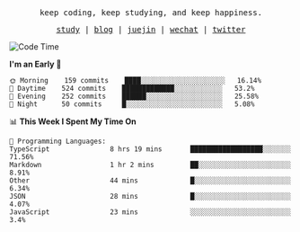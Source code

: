 <p align="center">
  <samp>
    <span>keep coding, keep studying, and keep happiness.</span>
  </samp>
</p>

<p align="center">
  <samp>
    <a href="https://github.com/ouduidui/fe-study">study</a> |
    <a href="https://deweyou.me">blog</a>  |
    <a href="https://juejin.cn/user/4309700183594366">juejin</a> |
    <a href="https://user-images.githubusercontent.com/54696834/165071004-6509e3f2-90c3-448c-9d92-3da42b0c2021.jpeg">wechat</a> |
    <a href="https://twitter.com/ouduidui">twitter</a>
  </samp>
</p>

<!--START_SECTION:waka-->
![Code Time](http://img.shields.io/badge/Code%20Time-2%2C328%20hrs%2025%20mins-blue)

**I'm an Early 🐤** 

```text
🌞 Morning    159 commits    ████░░░░░░░░░░░░░░░░░░░░░   16.14% 
🌆 Daytime    524 commits    █████████████░░░░░░░░░░░░   53.2% 
🌃 Evening    252 commits    ██████░░░░░░░░░░░░░░░░░░░   25.58% 
🌙 Night      50 commits     █░░░░░░░░░░░░░░░░░░░░░░░░   5.08%

```


📊 **This Week I Spent My Time On** 

```text
💬 Programming Languages: 
TypeScript               8 hrs 19 mins       ██████████████████░░░░░░░   71.56% 
Markdown                 1 hr 2 mins         ██░░░░░░░░░░░░░░░░░░░░░░░   8.91% 
Other                    44 mins             █░░░░░░░░░░░░░░░░░░░░░░░░   6.34% 
JSON                     28 mins             █░░░░░░░░░░░░░░░░░░░░░░░░   4.07% 
JavaScript               23 mins             ░░░░░░░░░░░░░░░░░░░░░░░░░   3.4%

```


<!--END_SECTION:waka-->
